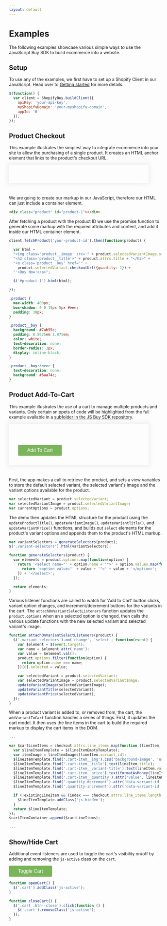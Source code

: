```yaml
---
layout: default
---
```

# Examples

The following examples showcase various simple ways to use the JavaScript Buy SDK to build ecommerce into a website.

## Setup

To use any of the examples, we first have to set up a Shopify Client in our JavaScript. Head over to <a href="{{ '/' | prepend: site.baseurl }}">Getting started</a> for more details.

```js
$(function() {
  var client = ShopifyBuy.buildClient({
    apiKey: 'your-api-key',
    myShopifyDomain: 'your-myshopify-domain',
    appId: '6'
  });
});
```

## Product Checkout

This example illustrates the simplest way to integrate ecommerce into your site to allow the purchasing of a single product. It creates an HTML anchor element that links to the product's checkout URL.

<div class="product" id="product-1"></div>

We are going to create our markup in our JavaScript, therefore our HTML can just include a container element.

```html
<div class="product" id="product-1"></div>
```

After fetching a product with the product ID we use the promise function to generate some markup with the required attributes and content, and add it inside our HTML container element.

```js
client.fetchProduct('your-product-id').then(function(product) {

  var html =
  "<img class='product__image' src='" + product.selectedVariantImage.src + "' >" +
  "<h2 class='product__title'>" + product.attrs.title + "</h2>" +
  "<a class='product__buy' href='" +
    product.selectedVariant.checkoutUrl({quantity: 1}) +
  "'>Buy Now!</a>";

  $('#product-1').html(html);

});
```

```css
.product {
  max-width: 400px;
  box-shadow: 0 0 15px 5px #eee;
  padding: 30px;
}

.product__buy {
  background: #7ab55c;
  padding: 0.5625em 1.875em;
  color: white;
  text-decoration: none;
  border-radius: 3px;
  display: inline-block;
}

.product__buy:hover {
  text-decoration: none;
  background: #6aa74c;
}
```

## Product Add-To-Cart

This example illustrates the use of a cart to manage multiple products and variants. Only certain snippets of code will be highlighted from the full example available in a [subfolder in the JS Buy SDK repository](https://github.com/Shopify/js-buy-sdk/tree/master/examples/cart).

<div class="product" id="buy-button-1">
    <img class="variant-image">
    <h1 class="product-title"></h1>
    <h2 class="variant-title"></h2>
    <h2 class="variant-price"></h2>
    <div class="variant-selectors"></div>
    <button class="buy-button button">Add To Cart</button>
  </div>

First, the app makes a call to retrieve the product, and sets a view variables to store the default selected variant, the selected variant's image and the variant options available for the product.

```js
var selectedVariant = product.selectedVariant;
var selectedVariantImage = product.selectedVariantImage;
var currentOptions = product.options;
```

The demo then updates the HTML structure for the product using the `updateProductTitle()`, `updateVariantImage()`, `updateVariantTitle()`, and `updateVariantPrice()` functions, and builds out `select` elements for the product's variant options and appends them to the product's HTML markup.

```js
var variantSelectors = generateSelectors(product);
$('.variant-selectors').html(variantSelectors);
```
```js
function generateSelectors(product) {
  var elements = product.options.map(function(option) {
    return '<select name="' + option.name + '">' + option.values.map(function(value) {
      return '<option value="' + value + '">' + value + '</option>';
    }) + '</select>';
  });

  return elements;
}
```

Various listener functions are called to watch for 'Add to Cart' button clicks, variant option changes, and increment/decrement buttons for the variants in the cart. The `attachOnVariantSelectListeners` function updates the `product.options` when an a selected option is changed, then calls the various update functions with the new selected variant and selected variant's image.

```js
function attachOnVariantSelectListeners(product) {
  $('.variant-selectors').on('change', 'select', function(event) {
    var $element = $(event.target);
    var name = $element.attr('name');
    var value = $element.val();
    product.options.filter(function(option) {
      return option.name === name;
    })[0].selected = value;

    var selectedVariant = product.selectedVariant;
    var selectedVariantImage = product.selectedVariantImage;
    updateVariantImage(selectedVariantImage);
    updateVariantTitle(selectedVariant);
    updateVariantPrice(selectedVariant);
  });
}
```

When a product variant is added to, or removed from, the cart, the `addVariantToCart` function handles a series of things. First, it updates the cart model. It then uses the line items in the cart to build the required markup to display the cart items in the DOM.

```js
...

var $cartLineItems = checkout.attrs.line_items.map(function (lineItem, index) {
  var $lineItemTemplate = $(lineItemEmptyTemplate);
  var itemImage = lineItemImages[lineItem.variant_id];
  $lineItemTemplate.find('.cart-item__img').css('background-image', 'url(' + itemImage + ')');
  $lineItemTemplate.find('.cart-item__title').text(lineItem.title);
  $lineItemTemplate.find('.cart-item__variant-title').text(lineItem.variant_title);
  $lineItemTemplate.find('.cart-item__price').text(formatAsMoney(lineItem.line_price));
  $lineItemTemplate.find('.cart-item__quantity').attr('value', lineItem.quantity);
  $lineItemTemplate.find('.quantity-decrement').attr('data-variant-id', lineItem.variant_id);
  $lineItemTemplate.find('.quantity-increment').attr('data-variant-id', lineItem.variant_id);

  if (!existingLineItem && (index === checkout.attrs.line_items.length - 1)) {
    $lineItemTemplate.addClass('js-hidden');
  }
  return $lineItemTemplate;
});
$cartItemContainer.append($cartLineItems);

...
```

## Show/Hide Cart

Additional event listeners are used to toggle the cart's visibility on/off by adding and removing the `js-active` class on the `cart`.

<button class="button js-toggleCart">Toggle Cart</button>

```js
function openCart() {
  $('.cart').addClass('js-active');
}

function closeCart() {
  $('.cart .btn--close').click(function () {
    $('.cart').removeClass('js-active');
  });
}
```

<script id="cart-item-template" type="text/template">
    <div class="cart-item">
      <div class="cart-item__img"></div>
      <div class="cart-item__content">
        <div class="cart-item__content-row">
          <div class="cart-item__variant-title"></div>
          <span class="cart-item__title"></span>
        </div>
        <div class="cart-item__content-row">
          <div class="cart-item__quantity-container">
            <button class="btn--seamless quantity-decrement" type="button"><span>-</span><span class="visuallyhidden">Decrement</span></button>
            <input class="cart-item__quantity" type="number" min="0" aria-label="Quantity">
            <button class="btn--seamless quantity-increment" type="button"><span>+</span><span class="visuallyhidden">Increment</span></button>
          </div>
          <span class="cart-item__price"></span>
        </div>
      </div>
    </div>
  </script>

<!-- .cart begin -->
<div class="cart">

  <!-- .cart-section begin // cart header -->
  <div class="cart-section cart-section--top">
    <h2 class="cart-title">Your cart</h2>
    <button class="btn--close">
      <span aria-role="hidden">×</span>
      <span class="visuallyhidden">Close</span>
    </button>
  </div>
  <!-- .cart-section end -->

  <!-- .cart-form begin // cart body -->
  <div class="cart-form">
    <div class="cart-item-container cart-section">
      <!-- cart items will be added here -->
    </div>

    <!-- .cart-bottom begin -->
    <div class="cart-bottom">
      <div class="cart-info clearfix cart-section">
        <div class="type--caps cart-info__total cart-info__small">Total</div>
        <div class="cart-info__pricing">
          <span class="cart-info__small cart-info__total">CAD</span>
          <span class="pricing pricing--no-padding"></span>
        </div>
      </div>
      <div class="cart-actions-container cart-section type--center">
        <div class="cart-discount-notice cart-info__small">Shipping and discount codes are added at checkout.</div>
        <input type="submit" class="btn btn--cart-checkout" id="checkout" name="checkout" value="Checkout">
      </div>
    </div>
    <!-- .cart-bottom end -->

  </div>
  <!-- .cart-form end -->

</div>
<!-- .cart end -->


<script src="http://sdks.shopifycdn.com/js-buy-sdk/92bef492930f93c0be79f4b7130826e830aa19a2/shopify-buy.polyfilled.globals.js"></script>
<script src="../assets/scripts/addToCart.js"></script>


<style>
  .product {
    max-width: 400px;
    box-shadow: 0 0 15px 5px #eee;
    padding: 30px;
    margin-bottom: 40px;
  }

  .product__image,
  .variant-image {
    margin: 0 !important;
  }

  .product__buy,
  .button,
  .btn {
    background: #7ab55c;
    font-size: 16px;
    padding: 0.5625em 1.875em !important;
    color: white !important;
    text-decoration: none;
    border-radius: 3px;
    display: inline-block;
    border: none;
    text-shadow: none;
    font-weight: normal;
    transition: 150ms ease-in-out;
  }

  .product__buy:hover,
  .button:hover,
  .btn:hover {
    text-decoration: none;
    background: #6aa74c;
    text-shadow: none;
  }

  .btn--cart-checkout {
    width: 100%;
    text-align: center;
    cursor: pointer;
  }

  .product .variant-title,
  .product .variant-price {
    margin: 0 0 10px !important;
  }

  .variant-selectors {
    margin-bottom: 20px;
  }

  .variant-selectors select {
    width: 100%;
  }

  .cart {
    position: fixed;
    width: 100%;
    max-width: 350px;
    height: 100%;
    right: 0;
    top: 0;
    background: white;
    border-radius: 1px;
    box-shadow: 0 0 0 rgba(0, 0, 0, 0.1);
    transform: translateX(100%);
    transition: box-shadow 0.2s ease-out, transform 0.2s ease-out;
  }

  .cart.js-active {
    transform: translateX(0);
    box-shadow: -5px 0 5px rgba(0, 0, 0, 0.1);
  }

  .cart-section {
    position: relative;
    padding: 20px;
  }

  .cart-section--top {
    z-index: 5;
  }

  h2.cart-title {
    display: inline-block;
    font-weight: 400;
    font-size: 18px;
    line-height: 1.5;
    overflow: hidden;
    white-space: nowrap;
    text-overflow: ellipsis;
    max-width: 90%;
    margin-top: 0;
    margin-bottom: 0;
  }

  .btn--close {
    position: absolute;
    right: 9px;
    top: 8px;
    font-size: 35px;
    color: #999;
    border: none;
    background: transparent;
    transition: transform 100ms ease;
    cursor: pointer;
    &:hover {
      transform: scale(1.2);
      color: #666;
    }
  }

  .cart-form {
    position: absolute;
    height: 100%;
    width: 100%;
    top: 0;
    padding: 70px 0 140px 0;
  }

  .cart-item-container {
    height: 100%;
    position: relative;
    overflow-x: hidden;
    overflow-y: auto;
    -webkit-overflow-scrolling: touch;
    perspective: 400px;
    perspective-origin: 50% 0px;
  }


  .cart-item {
    margin-bottom: 20px;
    overflow: hidden;
    backface-visibility: visible;
    min-height: 65px;
    position: relative;
    opacity: 1;
    transition: opacity 0.2s ease-in-out;  
  }

  .cart-item.js-hidden {
    opacity: 0;
  }

  .cart-item.js-working:after {
    content: '';
    position: absolute;
    top: 0;
    left: 0;
    width: 100%;
    height: 100%;
    background: rgba(255,255,255,0.5);
    z-index: 2;
  }

  .cart-item__img {
    width: 65px;
    height: 65px;
    border-radius: 3px;
    background-size: contain;
    background-repeat: no-repeat;
    background-position: center center;
    background-color: #e5e5e5;
    position: absolute;
  }

  .cart-item__content {
    width: 100%;
    padding-left: 75px;
  }

  .cart-item__content-row {
    margin-bottom: 5px;
  }

  .cart-item__variant-title {
    float: right;
    font-weight: bold;
    font-size: 11px;
    line-height: 17px;
    color: #767676;
  }

  .cart-item__quantity-container {
    border: 1px solid #767676;
    float: left;
    border-radius: 3px;
  }

  .quantity-decrement, .quantity-increment {
    color: #767676;
    display: block;
    float: left;
    height: 21px;
    line-height: 16px;
    font-family: monospace;
    width: 25px;
    padding: 0;
    border: none;
    background: transparent;
    box-shadow: none;
    cursor: pointer;
    font-size: 18px;
    text-align: center;
  }

  .cart-item__quantity {
    color: black;
    width: 38px;
    height: 21px;
    font-size: inherit;
    border: none;
    text-align: center;
    -moz-appearance: textfield;
    background: transparent;
    border-left: 1px solid #767676;
    border-right: 1px solid #767676;
    display: block;
    float: left;
    padding: 0;
    border-radius: 0;
  }

  input[type=number]::-webkit-inner-spin-button,
  input[type=number]::-webkit-outer-spin-button {
    -webkit-appearance: none;
    margin: 0;
  }

  .cart-item__price {
    line-height: 23px;
    float: right;
    font-weight: bold;
  }

  .cart-bottom {
    border-top: 1px solid #e5e5e5;
  }

  .cart-info {
    padding: 15px 20px 10px;
  }

  .cart-info__total {
    float: left;
    text-transform: uppercase;
  }

  .cart-info__small {
    font-size: 11px;
  }

  .cart-info__pricing {
    float: right;
  }

  .cart-discount-notice {
    // color: $color-title;
    margin-bottom: 10px;
  }

  .cart-actions-container {
    padding-top: 5px;
  }

  .pricing {
    margin-left: 5px;
    font-size: 16px;
    color: black;
  }
</style>
